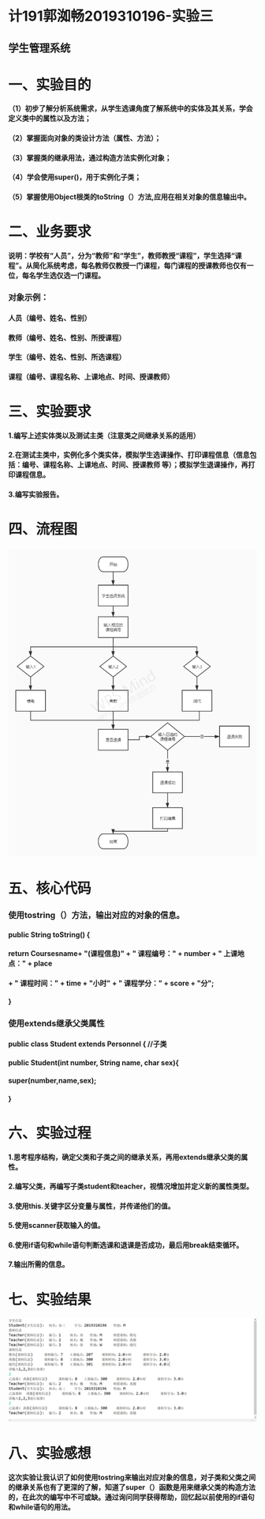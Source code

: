 # 计191郭洳畅2019310196-实验三

## 学生管理系统

# 一、实验目的

#### （1）初步了解分析系统需求，从学生选课角度了解系统中的实体及其关系，学会定义类中的属性以及方法；

#### （2）掌握面向对象的类设计方法（属性、方法）；

#### （3）掌握类的继承用法，通过构造方法实例化对象；

#### （4）学会使用super()，用于实例化子类；

#### （5）掌握使用Object根类的toString（）方法,应用在相关对象的信息输出中。


# 二、业务要求

#### 说明：学校有“人员”，分为“教师”和“学生”，教师教授“课程”，学生选择“课程”。从简化系统考虑，每名教师仅教授一门课程，每门课程的授课教师也仅有一位，每名学生选仅选一门课程。

### 对象示例：	

#### 人员（编号、姓名、性别）

#### 教师（编号、姓名、性别、所授课程）

#### 学生（编号、姓名、性别、所选课程）

#### 课程（编号、课程名称、上课地点、时间、授课教师）


# 三、实验要求

#### 1.编写上述实体类以及测试主类（注意类之间继承关系的适用）

#### 2.在测试主类中，实例化多个类实体，模拟学生选课操作、打印课程信息（信息包括：编号、课程名称、上课地点、时间、授课教师 等）；模拟学生退课操作，再打印课程信息。

#### 3.编写实验报告。


# 四、流程图


### ![流程图](https://github.com/GuoRuChang-226/JavaShiyanSAN/blob/main/%E6%B5%81%E7%A8%8B%E5%9B%BEJava.jpg)


# 五、核心代码

### 使用tostring（）方法，输出对应的对象的信息。

####    public String toString() {

####        return Coursesname+    "(课程信息)" + "     课程编号：" + number + "   上课地点：" + place

####                + "    课程时间：" + time + "小时" + "     课程学分：" + score + "分";

####    }

### 使用extends继承父类属性

#### public class Student extends Personnel {  //子类

####     public Student(int number, String name, char sex){

####         super(number,name,sex);

####     }



# 六、实验过程


#### 1.思考程序结构，确定父类和子类之间的继承关系，再用extends继承父类的属性。

#### 2.编写父类，再编写子类student和teacher，视情况增加并定义新的属性类型。

#### 3.使用this.关键字区分变量与属性，并传递他们的值。

#### 5.使用scanner获取输入的值。

#### 6.使用if语句和while语句判断选课和退课是否成功，最后用break结束循环。

#### 7.输出所需的信息。

# 七、实验结果

#### ![实验结果](https://github.com/GuoRuChang-226/JavaShiyanSAN/blob/main/61f6fd7f6ea8b281e1cb4a89924d1d7.png)

# 八、实验感想

#### 这次实验让我认识了如何使用tostring来输出对应对象的信息，对子类和父类之间的继承关系也有了更深的了解，知道了super（）函数是用来继承父类的构造方法的，在此次的编写中不可或缺。通过询问同学获得帮助，回忆起以前使用的if语句和while语句的用法。

